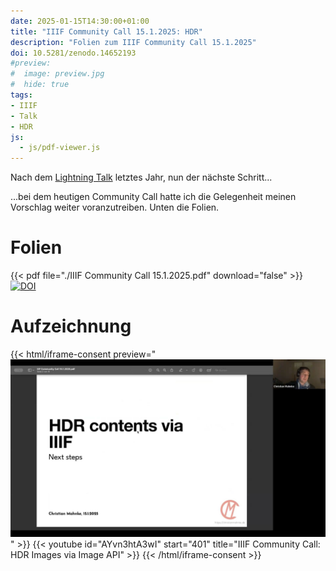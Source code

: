 ```yaml
---
date: 2025-01-15T14:30:00+01:00
title: "IIIF Community Call 15.1.2025: HDR"
description: "Folien zum IIIF Community Call 15.1.2025"
doi: 10.5281/zenodo.14652193
#preview:
#  image: preview.jpg
#  hide: true
tags:
- IIIF
- Talk
- HDR
js:
  - js/pdf-viewer.js
---
```


Nach dem [Lightning Talk](/post/iiif-online-meeting-2024-slides/) letztes Jahr, nun der nächste Schritt...
<!--more-->

...bei dem heutigen Community Call hatte ich die Gelegenheit meinen Vorschlag weiter voranzutreiben. Unten die Folien.

# Folien

{{< pdf file="./IIIF Community Call 15.1.2025.pdf" download="false" >}}
[![DOI](https://zenodo.org/badge/DOI/10.5281/zenodo.14652193.svg)](https://doi.org/10.5281/zenodo.14652193)

# Aufzeichnung

{{< html/iframe-consent preview="<img class='video-preview' src='preview.jpg' alt='Vorschau'>" >}}
    {{< youtube id="AYvn3htA3wI" start="401" title="IIIF Community Call: HDR Images via Image API" >}}
{{< /html/iframe-consent >}}
